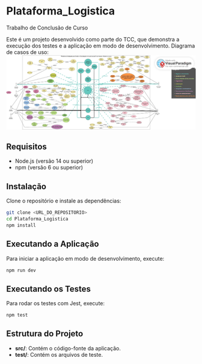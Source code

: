 # Plataforma_Logistica
Trabalho de Conclusão de Curso

Este é um projeto desenvolvido como parte do TCC, que demonstra a execução dos testes e a aplicação em modo de desenvolvimento.
Diagrama de casos de uso:
![Diagrama de Casos de Uso](tcc_2ªIteração/plataforma-logistica/readmeFiles/Diagrama-Casos-Uso-Plataforma-Logistica.jpg)


## Requisitos

- Node.js (versão 14 ou superior)
- npm (versão 6 ou superior)

## Instalação

Clone o repositório e instale as dependências:

```bash
git clone <URL_DO_REPOSITORIO>
cd Plataforma_Logistica
npm install
```

## Executando a Aplicação

Para iniciar a aplicação em modo de desenvolvimento, execute:

```bash
npm run dev
```

## Executando os Testes

Para rodar os testes com Jest, execute:

```bash
npm test
```

## Estrutura do Projeto

- **src/**: Contém o código-fonte da aplicação.
- **test/**: Contém os arquivos de teste.
